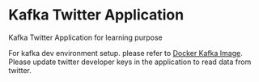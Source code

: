 # Kafka Twitter Application
Kafka Twitter Application for learning purpose

For kafka dev environment setup. please refer to [Docker Kafka Image](https://github.com/anandjoshi-labs/docker).
Please update twitter developer keys in the application to read data from twitter.
